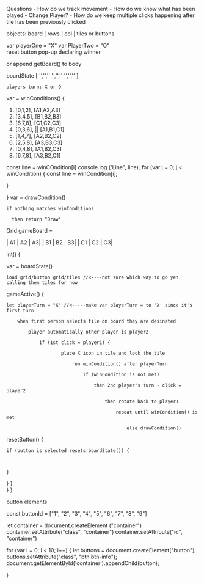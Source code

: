 
Questions
    - How do we track movement
    - How do we know what has been played
    - Change Player?
    - How do we keep multiple clicks happening after  tile has been previously clicked

objects:
    board
         |
         rows
            |
            col
              |
              tiles or buttons

var playerOne = "X"
var PlayerTwo = "O"                   
reset button 
pop-up declaring winner
<div id="app"><div> or append getBoard() to body



boardState [
    '','',''
    '','',''
    '','',''
]


    players turn: X or O

var = winConditions() {

1) [0,1,2],       [A1,A2,A3]     
2) [3,4,5],       [B1,B2,B3]
3) [6,7,8],       [C1,C2,C3] 
4) [0,3,6],  ||   [A1,B1,C1] 
5) [1,4,7],       [A2,B2,C2]
6) [2,5,8],       [A3,B3,C3]
7) [0,4,8],       [A1,B2,C3]
8) [6,7,8],       [A3,B2,C1]

const line = winCOndition[i]
console.log ('Line", line);
for (var j = 0; j < winCondition) {
    const line = winCondition[i];

}

}
var = drawCondition()

    if nothing matches winConditions

      then return "Draw"

Grid gameBoard =

| A1 | A2 | A3|
| B1 | B2 | B3|
| C1 | C2 | C3|

int() {

var = boardState()

    load grid/button grid/tiles //<----not sure which way to go yet calling them tiles for now

gameActive() {

    let playerTurn = "X" //<-----make var playerTurn = to 'X' since it's first turn 

        when first person selects tile on board they are desinated 
        
            player automatically other player is player2 
            
                if (1st click = player1) { 
            
                        place X icon in tile and lock the tile
            
                            run winCondition() after playerTurn 
            
                                if (winCondition is not met) 
            
                                    then 2nd player's turn - click = player2 
                
                                        then rotate back to player1 
                
                                            repeat until winCondition() is met 
                
                                                else drawCondition() 

resetButton() {

    if (button is selected resets boardState()) {


        
    }
   }
  }          
 }
}

button elements

const buttonId = ["1", "2", "3", "4", "5", "6", "7", "8", "9"]

let container = document.createElement ("container")
container.setAttribute("class", "container")
container.setAttribute("id", "container")


for (var i = 0; i < 10; i++) {
let buttons = document.createElement("button");
buttons.setAttribute("class", "btn btn-info");
document.getElementById('container').appendChild(button);

}